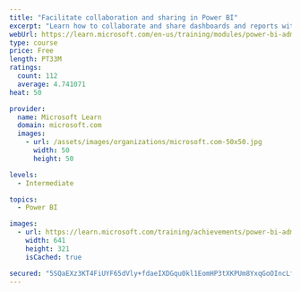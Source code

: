 ```yaml
---
title: "Facilitate collaboration and sharing in Power BI"
excerpt: "Learn how to collaborate and share dashboards and reports with coworkers."
webUrl: https://learn.microsoft.com/en-us/training/modules/power-bi-admin-collaboration/
type: course
price: Free
length: PT33M
ratings:
  count: 112
  average: 4.741071
heat: 50

provider:
  name: Microsoft Learn
  domain: microsoft.com
  images:
    - url: /assets/images/organizations/microsoft.com-50x50.jpg
      width: 50
      height: 50

levels:
  - Intermediate

topics:
  - Power BI

images:
  - url: https://learn.microsoft.com/training/achievements/power-bi-admin-collaboration-social.png
    width: 641
    height: 321
    isCached: true

secured: "5SQaEXz3KT4FiUYF65dVly+fdaeIXDGqu0kl1EomHP3tXKPUm8YxqGoOIncLfRagQ2Lw55tT2jfpaxb+hSlxYBiCaVb+pNVCjgcHMQkPS0mZu6S6H/nQF0VZ/7bTt0Fl8VufwkUUgPrWuKuXPk1aNLe46WgQ9DMG39sm97kDUgK+8pC0seTzD69aqGQBRXTTzeXT9TPu7oRbY9sPyt+UWMDry/aS1ZyS1gBavP7PQbHkQXpD2YC3jLuvMzQULhtH0MaLzus0JrUZYpcXjvo4biQKkH0sSx/ncKLxbUKK/IVQ2uLFd4rScqdik14ODDqgj608D/Ot/UID5spYKwcatFqVUP76JZ2G06ljv61YMCEiaNPh8zENj/OzroxJgXciQS4/QC6yjvhT4brx+DWL037Ku8HA/wp+rjnu8yg73W8=;dDLXTErQX80MWhKFdcRzXg=="
---
```


